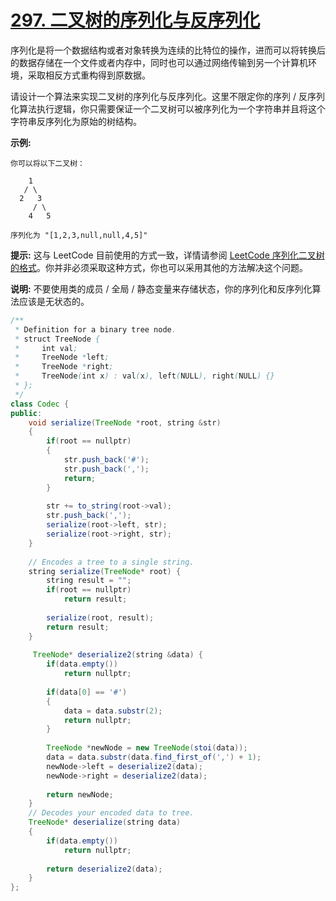 # [297. 二叉树的序列化与反序列化](https://leetcode-cn.com/problems/serialize-and-deserialize-binary-tree/)

序列化是将一个数据结构或者对象转换为连续的比特位的操作，进而可以将转换后的数据存储在一个文件或者内存中，同时也可以通过网络传输到另一个计算机环境，采取相反方式重构得到原数据。

请设计一个算法来实现二叉树的序列化与反序列化。这里不限定你的序列 / 反序列化算法执行逻辑，你只需要保证一个二叉树可以被序列化为一个字符串并且将这个字符串反序列化为原始的树结构。

**示例:** 

```
你可以将以下二叉树：

    1
   / \
  2   3
     / \
    4   5

序列化为 "[1,2,3,null,null,4,5]"
```

**提示:** 这与 LeetCode 目前使用的方式一致，详情请参阅 [LeetCode 序列化二叉树的格式](https://leetcode-cn.com/faq/#binary-tree)。你并非必须采取这种方式，你也可以采用其他的方法解决这个问题。

**说明:** 不要使用类的成员 / 全局 / 静态变量来存储状态，你的序列化和反序列化算法应该是无状态的。



```java
/**
 * Definition for a binary tree node.
 * struct TreeNode {
 *     int val;
 *     TreeNode *left;
 *     TreeNode *right;
 *     TreeNode(int x) : val(x), left(NULL), right(NULL) {}
 * };
 */
class Codec {
public:
    void serialize(TreeNode *root, string &str)
    {
        if(root == nullptr)
        {
            str.push_back('#');
            str.push_back(',');
            return;
        }
        
        str += to_string(root->val);
        str.push_back(',');
        serialize(root->left, str);
        serialize(root->right, str);
    }
    
    // Encodes a tree to a single string.
    string serialize(TreeNode* root) {
        string result = "";
        if(root == nullptr)
            return result;
        
        serialize(root, result);
        return result;
    }
    
     TreeNode* deserialize2(string &data) {
        if(data.empty())
            return nullptr;
        
        if(data[0] == '#')
        {
            data = data.substr(2);
            return nullptr;
        }
        
        TreeNode *newNode = new TreeNode(stoi(data));
        data = data.substr(data.find_first_of(',') + 1);
        newNode->left = deserialize2(data);
        newNode->right = deserialize2(data);
        
        return newNode;
    }
    // Decodes your encoded data to tree.
    TreeNode* deserialize(string data)
    {
        if(data.empty())
            return nullptr;
        
        return deserialize2(data);
    }
};
```

